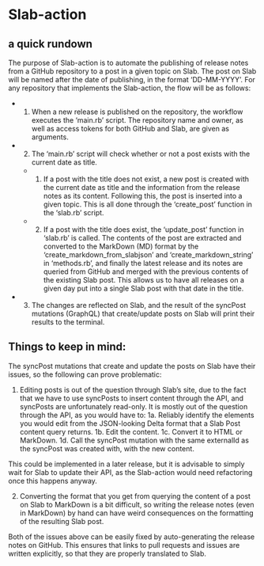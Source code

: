 # Slab-action 
## a quick rundown


The purpose of Slab-action is to automate the publishing of release notes from a GitHub repository to a post in a given topic on Slab. The post on Slab will be named after the date of publishing, in the format ‘DD-MM-YYYY’. For any repository that implements the Slab-action, the flow will be as follows:

- 1. When a new release is published on the repository, the workflow executes the ‘main.rb’ script. The repository name and owner, as well as access tokens for both GitHub and Slab, are given as arguments.

- 2. The ‘main.rb’ script will check whether or not a post exists with the current date as title.

  - 1. If a post with the title does not exist, a new post is created with the current date as title and the information from the release notes as its     content. Following this, the post is inserted into a given topic. This is all done through the ‘create_post’ function in the ‘slab.rb’ script. 
    
  - 2. If a post with the title does exist, the ‘update_post’ function in ‘slab.rb’ is called. The contents of the post are extracted and converted to the     MarkDown (MD) format by the ‘create_markdown_from_slabjson’ and ‘create_markdown_string’ in ‘methods.rb’, and finally the latest release and its           notes are queried from GitHub and merged with the previous contents of the existing Slab post. This allows us to have all releases on a given day           put into a single Slab post with that date in the title.
  
- 3. The changes are reflected on Slab, and the result of the syncPost mutations (GraphQL) that create/update posts on Slab will print their results to the terminal.



## Things to keep in mind:

The syncPost mutations that create and update the posts on Slab have their issues, so the following can prove problematic:

1. Editing posts is out of the question through Slab’s site, due to the fact that we have to use syncPosts to insert content through the API, and syncPosts are unfortunately read-only.
It is mostly out of the question through the API, as you would have to: 
      1a. Reliably identify the elements you would edit from the JSON-looking Delta format that a Slab Post content query returns.
      1b. Edit the content. 
      1c. Convert it to HTML or MarkDown.
      1d. Call the syncPost mutation with the same externalId as the syncPost was created with, with the new content.

This could be implemented in a later release, but it is advisable to simply wait for Slab to update their API, as the Slab-action would need refactoring once this happens anyway.

2. Converting the format that you get from querying the content of a post on Slab to MarkDown is a bit difficult, so writing the release notes (even in MarkDown) by hand can have weird consequences on the formatting of the resulting Slab post.

Both of the issues above can be easily fixed by auto-generating the release notes on GitHub. This ensures that links to pull requests and issues are written explicitly, so that they are properly translated to Slab. 


